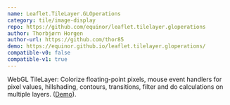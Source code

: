 ```yaml
---
name: Leaflet.TileLayer.GLOperations
category: tile/image-display
repo: https://github.com/equinor/leaflet.tilelayer.gloperations
author: Thorbjørn Horgen
author-url: https://github.com/thor85
demo: https://equinor.github.io/leaflet.tilelayer.gloperations/
compatible-v0: false
compatible-v1: true
---
```


WebGL TileLayer: Colorize floating-point pixels, mouse event handlers for pixel values, hillshading, contours,			transitions, filter and do calculations on multiple layers.			 (<a href="https://equinor.github.io/leaflet.tilelayer.gloperations/">Demo</a>).
